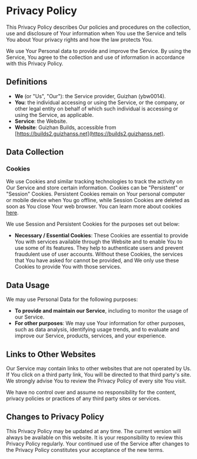 # Privacy Policy

This Privacy Policy describes Our policies and procedures on the collection, use and disclosure of Your information when You use the Service and tells You about Your privacy rights and how the law protects You.

We use Your Personal data to provide and improve the Service. By using the Service, You agree to the collection and use of information in accordance with this Privacy Policy.

## Definitions

- **We** (or "Us", "Our"): the Service provider, Guizhan (ybw0014).
- **You**: the individual accessing or using the Service, or the company, or other legal entity on behalf of which such individual is accessing or using the Service, as applicable.
- **Service**: the Website.
- **Website**: Guizhan Builds, accessible from [https://builds2.guizhanss.net](https://builds2.guizhanss.net).

## Data Collection

### Cookies

We use Cookies and similar tracking technologies to track the activity on Our Service and store certain information. Cookies can be "Persistent" or "Session" Cookies. Persistent Cookies remain on Your personal computer or mobile device when You go offline, while Session Cookies are deleted as soon as You close Your web browser. You can learn more about cookies [here](https://www.cookiesandyou.com/).

We use Session and Persistent Cookies for the purposes set out below:

- **Necessary / Essential Cookies**: These Cookies are essential to provide You with services available through the Website and to enable You to use some of its features. They help to authenticate users and prevent fraudulent use of user accounts. Without these Cookies, the services that You have asked for cannot be provided, and We only use these Cookies to provide You with those services.

## Data Usage

We may use Personal Data for the following purposes:

- **To provide and maintain our Service**, including to monitor the usage of our Service.
- **For other purposes**: We may use Your information for other purposes, such as data analysis, identifying usage trends, and to evaluate and improve our Service, products, services, and your experience.

## Links to Other Websites

Our Service may contain links to other websites that are not operated by Us. If You click on a third party link, You will be directed to that third party's site. We strongly advise You to review the Privacy Policy of every site You visit.

We have no control over and assume no responsibility for the content, privacy policies or practices of any third party sites or services.

## Changes to Privacy Policy

This Privacy Policy may be updated at any time. The current version will always be available on this website. It is your responsibility to review this Privacy Policy regularly. Your continued use of the Service after changes to the Privacy Policy constitutes your acceptance of the new terms.
